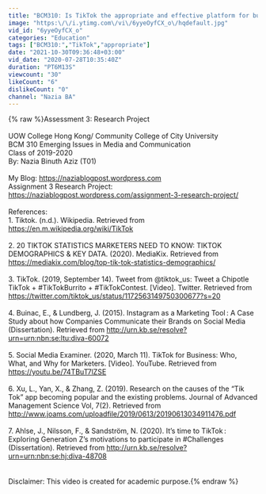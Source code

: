 ```yaml
---
title: "BCM310: Is TikTok the appropriate and effective platform for businesses to do brand marketing?"
image: "https:\/\/i.ytimg.com\/vi\/6yyeOyfCX_o\/hqdefault.jpg"
vid_id: "6yyeOyfCX_o"
categories: "Education"
tags: ["BCM310:","TikTok","appropriate"]
date: "2021-10-30T09:36:48+03:00"
vid_date: "2020-07-28T10:35:40Z"
duration: "PT6M13S"
viewcount: "30"
likeCount: "6"
dislikeCount: "0"
channel: "Nazia BA"
---
```

{% raw %}Assessment 3: Research Project<br /><br />UOW College Hong Kong/ Community College of City University<br />BCM 310 Emerging Issues in Media and Communication<br />Class of 2019-2020<br />By: Nazia Binuth Aziz (T01) <br /><br />My Blog: <a rel="nofollow" target="blank" href="https://naziablogpost.wordpress.com">https://naziablogpost.wordpress.com</a> <br />Assignment 3 Research Project: <a rel="nofollow" target="blank" href="https://naziablogpost.wordpress.com/assignment-3-research-project/">https://naziablogpost.wordpress.com/assignment-3-research-project/</a> <br /><br />References:<br />1. Tiktok. (n.d.). Wikipedia. Retrieved from <a rel="nofollow" target="blank" href="https://en.m.wikipedia.org/wiki/TikTok">https://en.m.wikipedia.org/wiki/TikTok</a><br /><br />2. 20 TIKTOK STATISTICS MARKETERS NEED TO KNOW: TIKTOK DEMOGRAPHICS &amp; KEY DATA. (2020). MediaKix. Retrieved from <a rel="nofollow" target="blank" href="https://mediakix.com/blog/top-tik-tok-statistics-demographics/">https://mediakix.com/blog/top-tik-tok-statistics-demographics/</a> <br /><br />3. TikTok. (2019, September 14). Tweet from @tiktok_us: Tweet a Chipotle TikTok + #TikTokBurrito + #TikTokContest. [Video]. Twitter. Retrieved from <a rel="nofollow" target="blank" href="https://twitter.com/tiktok_us/status/1172563149750300677?s=20">https://twitter.com/tiktok_us/status/1172563149750300677?s=20</a> <br /><br />4. Buinac, E., &amp; Lundberg, J. (2015). Instagram as a Marketing Tool : A Case Study about how Companies Communicate their Brands on Social Media (Dissertation). Retrieved from <a rel="nofollow" target="blank" href="http://urn.kb.se/resolve?urn=urn:nbn:se:ltu:diva-60072">http://urn.kb.se/resolve?urn=urn:nbn:se:ltu:diva-60072</a> <br /><br />5. Social Media Examiner. (2020, March 11). TikTok for Business: Who, What, and Why for Marketers. [Video]. YouTube. Retrieved from <a rel="nofollow" target="blank" href="https://youtu.be/74TBuT7lZSE">https://youtu.be/74TBuT7lZSE</a>  <br /><br />6. Xu, L., Yan, X., &amp; Zhang, Z. (2019). Research on the causes of the “Tik Tok” app becoming popular and the existing problems. Journal of Advanced Management Science Vol, 7(2). Retrieved from <a rel="nofollow" target="blank" href="http://www.joams.com/uploadfile/2019/0613/20190613034911476.pdf">http://www.joams.com/uploadfile/2019/0613/20190613034911476.pdf</a> <br /><br />7. Ahlse, J., Nilsson, F., &amp; Sandström, N. (2020). It’s time to TikTok : Exploring Generation Z’s motivations to participate in #Challenges (Dissertation). Retrieved from <a rel="nofollow" target="blank" href="http://urn.kb.se/resolve?urn=urn:nbn:se:hj:diva-48708">http://urn.kb.se/resolve?urn=urn:nbn:se:hj:diva-48708</a><br /><br /><br />Disclaimer: This video is created for academic purpose.{% endraw %}
